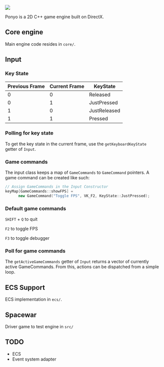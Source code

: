 ![](https://res.cloudinary.com/da3pyp8ki/image/upload/v1544777125/ponyo.jpg)

Ponyo is a 2D C++ game engine built on DirectX.

## Core engine

Main engine code resides in `core/`.

## Input

### Key State

| Previous Frame | Current Frame | KeyState     |
| -------------- | ------------- | ------------ |
| 0              | 0             | Released     |
| 0              | 1             | JustPressed  |
| 1              | 0             | JustReleased |
| 1              | 1             | Pressed      |

### Polling for key state

To get the key state in the current frame, use the `getKeyboardKeyState` getter of `Input`.

### Game commands

The input class keeps a map of `GameCommands` to `GameCommand` pointers. A game command can be created like such:

```cpp
// Assign GameCommands in the Input Constructor
keyMap[GameCommands::showFPS] =
      new GameCommand("Toggle FPS", VK_F2, KeyState::JustPressed);
```

### Default game commands

`SHIFT` + `Q` to quit

`F2` to toggle FPS

`F3` to toggle debugger

### Poll for game commands

The `getActiveGameCommands` getter of `Input` returns a vector of currently active GameCommands. From this, actions can be dispatched from a simple loop.

## ECS Support

ECS implementation in `ecs/`.

## Spacewar

Driver game to test engine in `src/`

## TODO

- ECS
- Event system adapter

